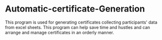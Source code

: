 # Automatic-certificate-Generation
This program is used for generating certificates collecting participants' data from excel sheets.  This program can help save time and hustles and can arrange and manage certificates in an orderly manner.
